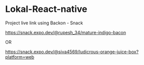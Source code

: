 # Lokal-React-native

Project live link using Backon - Snack



https://snack.expo.dev/@rupesh_34/mature-indigo-bacon

OR

https://snack.expo.dev/@siva4569/ludicrous-orange-juice-box?platform=web
